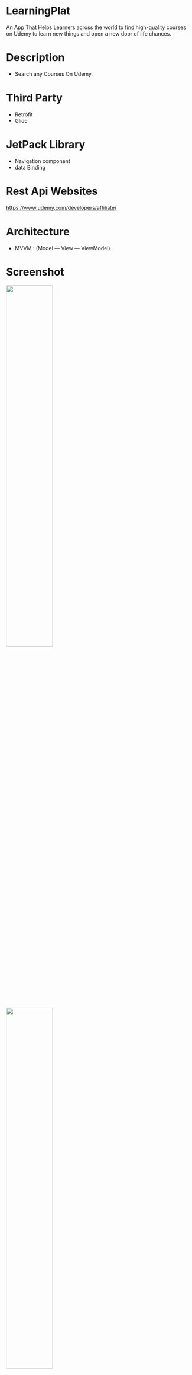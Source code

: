 # LearningPlat
An App That Helps Learners across the world to find high-quality courses on Udemy to learn new things and open a new door of life chances.

# Description 
- Search any Courses On Udemy.

# Third Party 
- Retrofit
- Glide

# JetPack Library
- Navigation component
- data Binding

# Rest Api Websites
https://www.udemy.com/developers/affiliate/

# Architecture
- MVVM : (Model — View — ViewModel)

# Screenshot 

<img src="https://user-images.githubusercontent.com/56397578/182806054-de8ab6fc-f5fd-4f20-8063-955cc2387fd9.png" width=50% height=50%>
<img src="https://user-images.githubusercontent.com/56397578/182807530-130dbcb9-4546-4f04-b56f-3a85e40a654f.png" width=50% height=50%>
<img src="https://user-images.githubusercontent.com/56397578/182807033-fa3545a0-a2ce-4cee-b878-69c70ea7bc77.png" width=50% height=50%>
<img src="https://user-images.githubusercontent.com/56397578/182807072-738dab92-8a82-45a2-a17c-8fdec4d10e48.png" width=50% height=50%>
